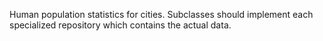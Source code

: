 Human population statistics for cities. Subclasses should implement each specialized repository which contains the actual data.
